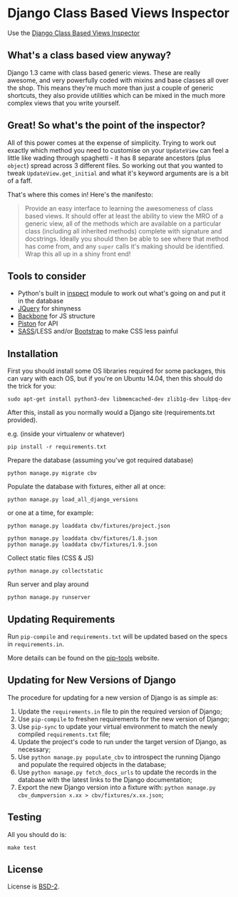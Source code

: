 Django Class Based Views Inspector
==================================

Use the [Django Class Based Views Inspector](http://ccbv.co.uk/)

What's a class based view anyway?
---------------------------------

Django 1.3 came with class based generic views. These are really awesome, and
very powerfully coded with mixins and base classes all over the shop. This
means they're much more than just a couple of generic shortcuts, they also
provide utilities which can be mixed in the much more complex views that you
write yourself.

Great! So what's the point of the inspector?
--------------------------------------------

All of this power comes at the expense of simplicity. Trying to work out
exactly which method you need to customise on your `UpdateView` can feel a
little like wading through spaghetti - it has 8 separate ancestors (plus
`object`) spread across 3 different files. So working out that you wanted to
tweak `UpdateView.get_initial` and what it's keyword arguments are is a bit of
a faff.

That's where this comes in! Here's the manifesto:

> Provide an easy interface to learning the awesomeness of class based views.
> It should offer at least the ability to view the MRO of a generic view, all
> of the methods which are available on a particular class (including all
> inherited methods) complete with signature and docstrings. Ideally you should
> then be able to see where that method has come from, and any `super` calls
> it's making should be identified. Wrap this all up in a shiny front end!

Tools to consider
-----------------

* Python's built in [inspect](http://docs.python.org/library/inspect.html)
  module to work out what's going on and put it in the database
* [JQuery](http://jquery.com) for shinyness
* [Backbone](http://documentcloud.github.com/backbone/) for JS structure
* [Piston](https://bitbucket.org/jespern/django-piston/wiki/Home) for API
* [SASS](http://sass-lang.com/)/LESS and/or
  [Bootstrap](http://twitter.github.com/bootstrap/) to make CSS less painful

Installation
------------

First you should install some OS libraries required for some packages, this can vary with each OS, but if you're on Ubuntu 14.04, then this should do the trick for you:

    sudo apt-get install python3-dev libmemcached-dev zlib1g-dev libpq-dev

After this, install as you normally would a Django site (requirements.txt provided).

e.g. (inside your virtualenv or whatever)

    pip install -r requirements.txt

Prepare the database (assuming you've got required database)

    python manage.py migrate cbv

Populate the database with fixtures, either all at once:

    python manage.py load_all_django_versions

or one at a time, for example:

    python manage.py loaddata cbv/fixtures/project.json

    python manage.py loaddata cbv/fixtures/1.8.json
    python manage.py loaddata cbv/fixtures/1.9.json

Collect static files (CSS & JS)

    python manage.py collectstatic

Run server and play around

    python manage.py runserver


Updating Requirements
---------------------
Run `pip-compile` and `requirements.txt` will be updated based on the specs in `requirements.in`.

More details can be found on the [pip-tools](https://github.com/nvie/pip-tools) website.


Updating for New Versions of Django
-----------------------------------
The procedure for updating for a new version of Django is as simple as:

1. Update the `requirements.in` file to pin the required version of Django;
2. Use `pip-compile` to freshen requirements for the new version of Django;
3. Use `pip-sync` to update your virtual environment to match the newly compiled
   `requirements.txt` file;
4. Update the project's code to run under the target version of Django, as
   necessary;
5. Use `python manage.py populate_cbv` to introspect the running Django
   and populate the required objects in the database;
6. Use `python manage.py fetch_docs_urls` to update the records in the
   database with the latest links to the Django documentation;
7. Export the new Django version into a fixture with: `python manage.py cbv_dumpversion x.xx > cbv/fixtures/x.xx.json`;


Testing
-------

All you should do is:

    make test


License
--------
License is [BSD-2](http://opensource.org/licenses/BSD-2-Clause).

